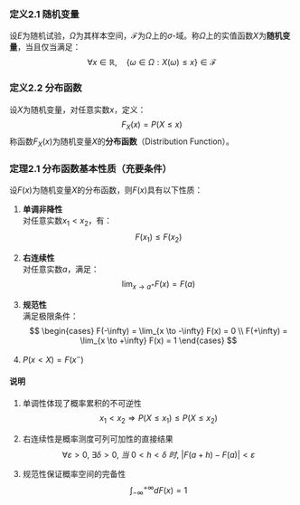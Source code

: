 
### 定义2.1 随机变量
设$E$为随机试验，$\Omega$为其样本空间，$\mathscr{F}$为$\Omega$上的$\sigma$-域。称$\Omega$上的实值函数$X$为​**​随机变量​**​，当且仅当满足：
$$
\forall x \in \mathbb{R},\quad \{\omega \in \Omega : X(\omega) \leq x\} \in \mathscr{F}
$$


### 定义2.2 分布函数
设$X$为随机变量，对任意实数$x$，定义：
$$
F_X(x) = P(X \leqslant x)
$$
称函数$F_X(x)$为随机变量$X$的​**​分布函数​**​（Distribution Function）。

### 定理2.1 分布函数基本性质（充要条件）
设$F(x)$为随机变量$X$的分布函数，则$F(x)$具有以下性质：

1. ​**​单调非降性​**​  
   对任意实数$x_1 < x_2$，有：
   $$
   F(x_1) \leq F(x_2)
   $$

2. ​**​右连续性​**​  
   对任意实数$a$，满足：
   $$
   \lim_{x \to a^+} F(x) = F(a)
   $$

3. ​**​规范性​**​  
   满足极限条件：
   $$
   \begin{cases}
   F(-\infty) = \lim_{x \to -\infty} F(x) = 0 \\
   F(+\infty) = \lim_{x \to +\infty} F(x) = 1
   \end{cases}
   $$
4. $P(x<X)=F(x^-)$
#### 说明
1. 单调性体现了概率累积的不可逆性  
   $$ x_1 < x_2 \Rightarrow P(X \leq x_1) \leq P(X \leq x_2) $$
   
2. 右连续性是概率测度可列可加性的直接结果  
   $$ \forall \varepsilon >0,\ \exists \delta>0,\ 当\ 0 < h < \delta\ 时,\ |F(a+h) - F(a)| < \varepsilon $$
   
3. 规范性保证概率空间的完备性  
   $$ \int_{-\infty}^{+\infty} dF(x) = 1 $$